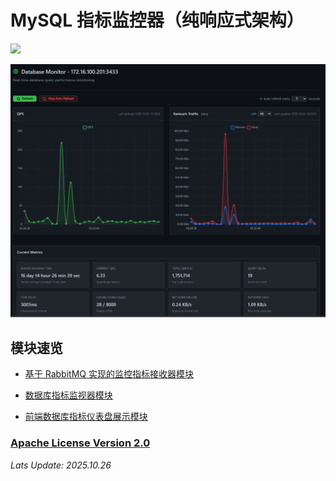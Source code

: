 # MySQL 指标监控器（纯响应式架构）

<p>
    <a href="https://skillicons.dev">
        <img src="https://skillicons.dev/icons?i=mysql,rabbitmq,spring,vue,vite">
    </a>
</p>

![img_2.png](documents/application-preview.png)

## 模块速览

- [基于 RabbitMQ 实现的监控指标接收器模块](https://github.com/JesseZ332623/Project-SQL-Monitor/tree/main/indicator_receiver/src/main/java/com/jesse/indicator_receiver)

- [数据库指标监视器模块](https://github.com/JesseZ332623/Project-SQL-Monitor/tree/main/sql-monitor/src/main/java/com/jesse/sqlmonitor)

- [前端数据库指标仪表盘展示模块](https://github.com/JesseZ332623/Project-SQL-Monitor/tree/main/SQL-Monitor-Dashboard)

### [Apache License Version 2.0](https://github.com/JesseZ332623/Project-SQL-Monitor/blob/main/LICENSE)

*Lats Update: 2025.10.26*